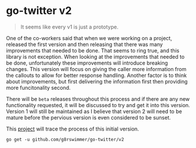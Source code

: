 # go-twitter v2

> It seems like every v1 is just a prototype.

One of the co-workers said that when we were working on a project, released the first version and then releasing that there was many improvements that needed to be done.  That seems to ring true, and this library is not exception.  When looking at the improvements that needed to be done, unfortunately these improvements will introduce breaking changes.  This version will focus on giving the caller more information from the callouts to allow for better response handling.  Another factor is to think about improvements, but first delivering the information first then providing more funcitonality second.

There will be `beta` releases throughout this process and if there are any new functionality requested, it will be discussed to try and get it into this version.  Version 1 will still be maintained as I believe that version 2 will need to be mature before the pervious version is even considered to be sunset.

This [project](https://github.com/g8rswimmer/go-twitter/projects/1) will trace the process of this initial version.

```
go get -u github.com/g8rswimmer/go-twitter/v2
```
